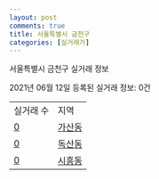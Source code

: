 ```yaml
---
layout: post
comments: true
title: 서울특별시 금천구
categories: [실거래가]
---
```


서울특별시 금천구 실거래 정보

2021년 06월 12일 등록된 실거래 정보: 0건


<table>
  <tr>
    <td>실거래 수</td>
    <td>지역</td>
  </tr>

  
  <tr>
    <td><a href="1154510100.html">0</a></td>
    <td><a href="1154510100.html">가산동</a></td>
  </tr>
    

  <tr>
    <td><a href="1154510200.html">0</a></td>
    <td><a href="1154510200.html">독산동</a></td>
  </tr>
    

  <tr>
    <td><a href="1154510300.html">0</a></td>
    <td><a href="1154510300.html">시흥동</a></td>
  </tr>
    


</table>
    